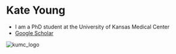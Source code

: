 # Kate Young

* I am a PhD student at the University of Kansas Medical Center
* [Google Scholar](https://scholar.google.com/citations?user=hBhrbzQAAAAJ&hl=en)

![kumc_logo](https://www.kumc.edu/images/communications/jayhawk-rgb.png)
